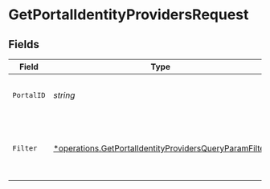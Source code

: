 # GetPortalIdentityProvidersRequest


## Fields

| Field                                                                                                                           | Type                                                                                                                            | Required                                                                                                                        | Description                                                                                                                     | Example                                                                                                                         |
| ------------------------------------------------------------------------------------------------------------------------------- | ------------------------------------------------------------------------------------------------------------------------------- | ------------------------------------------------------------------------------------------------------------------------------- | ------------------------------------------------------------------------------------------------------------------------------- | ------------------------------------------------------------------------------------------------------------------------------- |
| `PortalID`                                                                                                                      | *string*                                                                                                                        | :heavy_check_mark:                                                                                                              | ID of the portal.                                                                                                               | f32d905a-ed33-46a3-a093-d8f536af9a8a                                                                                            |
| `Filter`                                                                                                                        | [*operations.GetPortalIdentityProvidersQueryParamFilter](../../models/operations/getportalidentityprovidersqueryparamfilter.md) | :heavy_minus_sign:                                                                                                              | Filter identity providers returned in the response.                                                                             |                                                                                                                                 |
